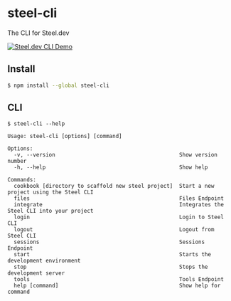 # steel-cli

The CLI for Steel.dev

[![Steel.dev CLI Demo](https://img.youtube.com/vi/LSVBa3Jb0AI/0.jpg)](https://www.youtube.com/watch?v=LSVBa3Jb0AI)

## Install

```bash
$ npm install --global steel-cli
```

## CLI

```
$ steel-cli --help

Usage: steel-cli [options] [command]

Options:
  -v, --version                                       Show version number
  -h, --help                                          Show help

Commands:
  cookbook [directory to scaffold new steel project]  Start a new project using the Steel CLI
  files                                               Files Endpoint
  integrate                                           Integrates the Steel CLI into your project
  login                                               Login to Steel CLI
  logout                                              Logout from Steel CLI
  sessions                                            Sessions Endpoint
  start                                               Starts the development environment
  stop                                                Stops the development server
  tools                                               Tools Endpoint
  help [command]                                      Show help for command
```
